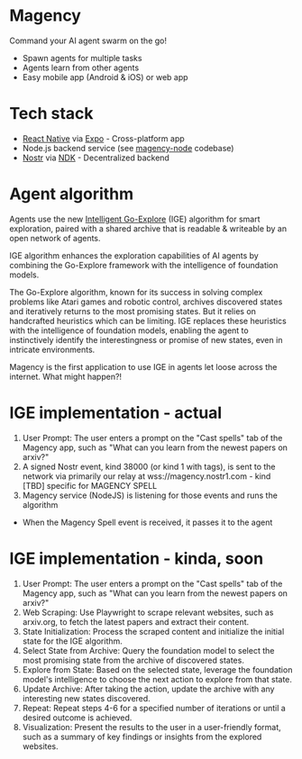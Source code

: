 # Magency

Command your AI agent swarm on the go!

- Spawn agents for multiple tasks
- Agents learn from other agents
- Easy mobile app (Android & iOS) or web app

# Tech stack
- [React Native](https://reactnative.dev/) via [Expo](https://expo.dev/) - Cross-platform app
- Node.js backend service (see [magency-node](https://github.com/AtlantisPleb/magency-node) codebase)
- [Nostr](https://github.com/nostr-protocol/nostr) via [NDK](https://github.com/nostr-dev-kit/ndk) - Decentralized backend

# Agent algorithm

Agents use the new [Intelligent Go-Explore](https://x.com/jeffclune/status/1797541076024308135) (IGE) algorithm for smart exploration, paired with a shared archive that is readable & writeable by an open network of agents.

IGE algorithm enhances the exploration capabilities of AI agents by combining the Go-Explore framework with the intelligence of foundation models.

The Go-Explore algorithm, known for its success in solving complex problems like Atari games and robotic control, archives discovered states and iteratively returns to the most promising states. But it relies on handcrafted heuristics which can be limiting. IGE replaces these heuristics with the intelligence of foundation models, enabling the agent to instinctively identify the interestingness or promise of new states, even in intricate environments.

Magency is the first application to use IGE in agents let loose across the internet. What might happen?!

# IGE implementation - actual
1. User Prompt: The user enters a prompt on the "Cast spells" tab of the Magency app, such as "What can you learn from the newest papers on arxiv?"
2. A signed Nostr event, kind 38000 (or kind 1 with tags), is sent to the network via primarily our relay at wss://magency.nostr1.com - kind [TBD] specific for MAGENCY SPELL
3. Magency service (NodeJS) is listening for those events and runs the algorithm
- When the Magency Spell event is received, it passes it to the agent

# IGE implementation - kinda, soon

1. User Prompt: The user enters a prompt on the "Cast spells" tab of the Magency app, such as "What can you learn from the newest papers on arxiv?"
2. Web Scraping: Use Playwright to scrape relevant websites, such as arxiv.org, to fetch the latest papers and extract their content.
3. State Initialization: Process the scraped content and initialize the initial state for the IGE algorithm.
4. Select State from Archive: Query the foundation model to select the most promising state from the archive of discovered states.
5. Explore from State: Based on the selected state, leverage the foundation model's intelligence to choose the next action to explore from that state.
6. Update Archive: After taking the action, update the archive with any interesting new states discovered.
7. Repeat: Repeat steps 4-6 for a specified number of iterations or until a desired outcome is achieved.
8. Visualization: Present the results to the user in a user-friendly format, such as a summary of key findings or insights from the explored websites.
